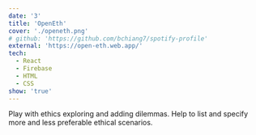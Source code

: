 ```yaml
---
date: '3'
title: 'OpenEth'
cover: './openeth.png'
# github: 'https://github.com/bchiang7/spotify-profile'
external: 'https://open-eth.web.app/'
tech:
  - React
  - Firebase
  - HTML
  - CSS
show: 'true'
---
```


Play with ethics exploring and adding dilemmas.
Help to list and specify more and less preferable ethical scenarios.
